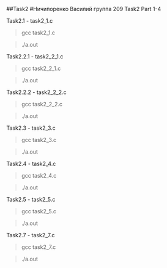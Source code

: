##Task2
#Ничипоренко Василий
группа 209
Task2
Part 1-4

Task2.1 - task2_1.c
>gcc task2_1.c

>./a.out

Task2.2.1 - task2_2_1.c
>gcc task2_2_1.c

>./a.out

Task2.2.2 - task2_2_2.c
>gcc task2_2_2.c

>./a.out

Task2.3 - task2_3.c
>gcc task2_3.c

>./a.out

Task2.4 - task2_4.c
>gcc task2_4.c

>./a.out

Task2.5 - task2_5.c
>gcc task2_5.c

>./a.out

Task2.7 - task2_7.c
>gcc task2_7.c

>./a.out